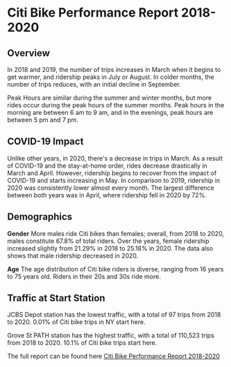 # Citi Bike Performance Report 2018-2020

## Overview
In 2018 and 2019, the number of trips increases in March when it begins to get warmer, and ridership peaks in July or August. In colder months, the number of trips reduces, with an initial decline in September. 

Peak Hours are similar during the summer and winter months, but more rides occur during the peak hours of the summer months. Peak hours in the morning are between 6 am to 9 am, and in the evenings, peak hours are between 5 pm and 7 pm.

## COVID-19 Impact
Unlike other years, in 2020, there's a decrease in trips in March. As a result of COVID-19 and the stay-at-home order, rides decrease drastically in March and April. However, ridership begins to recover from the impact of COVID-19 and starts increasing in May. In comparison to 2019, ridership in 2020 was consistently lower almost every month. The largest difference between both years was in April, where ridership fell in 2020 by 72%.

## Demographics
**Gender** 
More males ride Citi bikes than females; overall, from 2018 to 2020, males constitute 67.8% of total riders. Over the years, female ridership increased slightly from 21.29% in 2018 to 25.18% in 2020. The data also shows that male ridership decreased in 2020.

**Age**
The age distribution of Citi bike riders is diverse, ranging from 16 years to 75 years old. Riders in their 20s and 30s ride more. 

## Traffic at Start Station
JCBS Depot station has the lowest traffic, with a total of 97 trips from 2018 to 2020. 0.01% of Citi bike trips in NY start here. 

Grove St PATH station has the highest traffic, with a total of 110,523 trips from 2018 to 2020. 10.1% of Citi bike trips start here.

The full report can be found here [Citi Bike Performance Report 2018-2020](https://public.tableau.com/profile/mabeltalamu#!/vizhome/citibikes_16169879827510/Story1?publish=yes)